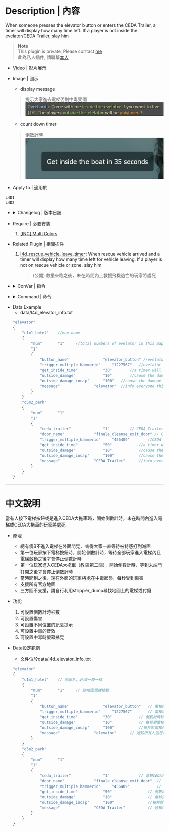 # Description | 內容
When someone presses the elevator button or enters the CEDA Trailer, a timer will display how many time left. If a player is not inside the evelator/CEDA Trailer, slay him

> __Note__ <br/>
This plugin is private, Please contact [me](https://github.com/fbef0102/Game-Private_Plugin#私人插件列表-private-plugins-list)<br/>
此為私人插件, 請聯繫[本人](https://github.com/fbef0102/Game-Private_Plugin#私人插件列表-private-plugins-list)

* [Video | 影片展示](https://youtu.be/B1oghdYb_gE)

* Image | 圖示
	* display message
	> 提示大家進去電梯否則中毒受傷
	<br/>![l4d_elevator_getin_timer_1](image/l4d_elevator_getin_timer_1.jpg)
	* count down timer
	> 倒數計時
	<br/>![l4d_elevator_getin_timer_2](image/l4d_elevator_getin_timer_2.jpg)

* Apply to | 適用於
```
L4D1
L4D2
```

* <details><summary>Changelog | 版本日誌</summary>

	* v1.1 (2022-11-15)
		* Cause the damage to incapacitated players outside the evelator/CEDA Trailer

	* v1.0
		* Initial Release
</details>

* Require | 必要安裝
	1. [[INC] Multi Colors](https://github.com/fbef0102/L4D1_2-Plugins/releases/tag/Multi-Colors)

* Related Plugin | 相關插件
	1. [l4d_rescue_vehicle_leave_timer](https://github.com/fbef0102/L4D2-Plugins/tree/master/l4d_rescue_vehicle_leave_timer): When rescue vehicle arrived and a timer will display how many time left for vehicle leaving. If a player is not on rescue vehicle or zone, slay him
		> (公開) 救援來臨之後，未在時間內上救援飛機逃亡的玩家將處死

* <details><summary>ConVar | 指令</summary>

	* cfg/sourcemod/l4d_elevator_getin_timer.cfg
	```php
	// 0=Plugin off, 1=Plugin on.
	l4d_elevator_getin_timer_allow "1"

	// Changes how count down tumer hint displays. (0: Disable, 1:In chat, 2: In Hint Box, 3: In center text)
	l4d_elevator_getin_timer_announce_type "2"

	// Path to the Soundfile being played on each damaging Interval (Empty=Disable)
	l4d_elevator_getin_timer_damage_sound "player/survivor/voice/choke_5.wav"

	// If 1, Enable the Damage Shake 
	l4d_elevator_getin_timer_shake_enable "1"
	```
</details>

* <details><summary>Command | 命令</summary>
	
	None
</details>

* Data Example
	* data/l4d_elevator_info.txt
	```php
	"elevator"
	{
		"c1m1_hotel"	//map name
		{
			"num"		"1"		//total numbers of evelator in this map
			"1"
			{
				"button_name"				"elevator_button" //evelator button targetname (please do not modify)
				"trigger_multiple_hammerid"		"1227567" 	//evelator trigger multiple hammerid (please do not modify)
				"get_inside_time"			"30"		//a timer will display how many time left
				"outside_damage"			"10"		//cause the damage to players outside the evelator
				"outside_damage_incap"		"100"	//cause the damage to incapacitated players outside the evelator
				"message"				"elevator"	//info everyone this is evelator
			}
		}
		"c5m2_park"
		{
			"num"		"1"
			"1"
			{
				"ceda_trailer"				"1"			// CEDA Trailer
				"door_name"				"finale_cleanse_exit_door" // CEDA Trailer Exit door targetname (please do not modify)
				"trigger_multiple_hammerid"		"456409" 		//CEDA Trailer trigger multiple hammerid (please do not modify)
				"get_inside_time"			"50"	 		//a timer will display how many time left
				"outside_damage"			"10" 			//cause the damage to players outside the CEDA Trailer
				"outside_damage_incap"		"100"			//cause the damage to incapacitated players outside the CEDA Trailer
				"message"				"CEDA Trailer" 		//info everyone this is CEDA Trailer
			}
		}
	}
	```

- - - -
# 中文說明
當有人按下電梯按鈕或是進入CEDA大拖車時，開始倒數計時，未在時間內進入電梯或CEDA大拖車的玩家將處死

* 原理
	* 總有傻B不進入電梯在外面閒晃，害得大家一直等待被特感打到滅團
	* 第一位玩家按下電梯按鈕時，開始倒數計時，等待全部玩家進入電梯內且電梯啟動之後才會停止倒數計時
	* 第一位玩家進入CEDA大拖車（教區第二關），開始倒數計時，等到末端門打開之後才會停止倒數計時
	* 當時間到之後，還在外面的玩家將處在中毒狀態，每秒受到傷害
	* 支援所有官方地圖
	* 三方圖不支援，請自行利用stripper_dump尋找地圖上的電梯或付錢

* 功能
	1. 可設置倒數計時秒數
	2. 可設置傷害
	3. 可設置不同位置的訊息提示
	4. 可設置中毒的音效
	5. 可設置中毒時螢幕搖晃

* Data設定範例
	* 文件位於data/l4d_elevator_info.txt
	```php
	"elevator"
	{
		"c1m1_hotel"	// 地圖名，必須一模一樣
		{
			"num"		"1"		// 該地圖電梯總數
			"1"
			{
				"button_name"				"elevator_button" 	// 電梯按鈕的專屬targetname (不能修改)
				"trigger_multiple_hammerid"		"1227567" 		// 電梯區域的專屬hammerid (不能修改)
				"get_inside_time"			"30"			// 倒數計時秒數
				"outside_damage"			"10"			// 每秒對電梯外的玩家造成的傷害
				"outside_damage_incap"		"100"			//每秒對電梯外的倒地或掛邊玩家造成的傷害
				"message"				"elevator"		// 通知所有人這是電梯 (可自行修改)
			}
		}
		"c5m2_park"
		{
			"num"		"1"
			"1"
			{
				"ceda_trailer"				"1"				// 這是CEDA拖車
				"door_name"				"finale_cleanse_exit_door"	// CEDA拖車末端門的專屬targetname (不能修改)
				"trigger_multiple_hammerid"		"456409" 			// CEDA拖車區域的專屬hammerid (不能修改)
				"get_inside_time"			"50"	 			// 倒數計時秒數
				"outside_damage"			"10" 				// 每秒對CEDA拖車外的玩家造成的傷害
				"outside_damage_incap"		"100"				//每秒對CEDA拖車外的倒地或掛邊玩家造成的傷害
				"message"				"CEDA Trailer" 			// 通知所有人這是CEDA拖車 (可自行修改)
			}
		}
	}
	```
